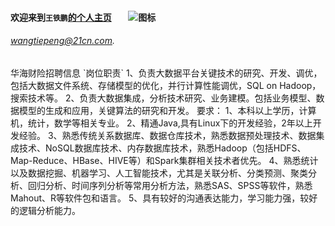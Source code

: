 #### 欢迎来到`王铁鹏`[的个人主页]()        ![图标](https://avatars3.githubusercontent.com/u/8352496?v=3&s=460 "图标")

###### [wangtiepeng@21cn.com](EMAIL). 





<html>
<tr>华海财险招聘信息 </tr>

<tr>`岗位职责`</tr>
<tr>1、负责大数据平台关键技术的研究、开发、调优，包括大数据文件系统、存储模型的优化，并行计算性能调优，SQL on Hadoop，搜索技术等。</tr>
<tr>2、负责大数据集成，分析技术研究、业务建模。包括业务模型、数据模型的生成和应用，关键算法的研究和开发。</tr>

<tr>要求：</tr>
<tr>1、本科以上学历，计算机，统计，数学等相关专业。</tr>
<tr>2、精通Java,具有Linux下的开发经验，2年以上开发经验。</tr>
<tr>3、熟悉传统关系数据库、数据仓库技术，熟悉数据预处理技术、数据集成技术、NoSQL数据库技术、内存数据库技术，熟悉Hadoop（包括HDFS、Map-Reduce、HBase、HIVE等）和Spark集群相关技术者优先。</tr>
<tr>4、熟悉统计以及数据挖掘、机器学习、人工智能技术，尤其是关联分析、分类预测、聚类分析、回归分析、时间序列分析等常用分析方法，熟悉SAS、SPSS等软件，熟悉Mahout、R等软件包和语言。</tr>
<tr>5、具有较好的沟通表达能力，学习能力强，较好的逻辑分析能力。</tr>

</html>
